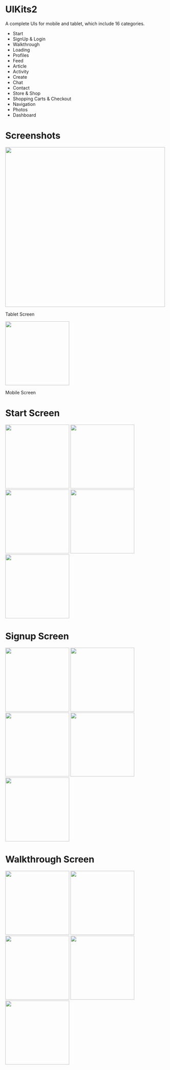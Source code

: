 # UIKits2 

A complete UIs for mobile and tablet, which include 16 categories.

 * Start
 * SignUp & Login
 * Walkthrough
 * Loading
 * Profiles
 * Feed
 * Article
 * Activity
 * Create
 * Chat
 * Contact
 * Store & Shop
 * Shopping Carts & Checkout
 * Navigation
 * Photos
 * Dashboard

# Screenshots

<img src="https://raw.githubusercontent.com/anoochit/uikits/master/screenshot/screenshot_01.png" width="500">

Tablet Screen

<img src="https://raw.githubusercontent.com/anoochit/uikits/master/screenshot/screenshot_02.png" width="200">

Mobile Screen


# Start Screen

<img src="https://raw.githubusercontent.com/anoochit/uikits/master/screenshot/screenshot_start01.png" width="200">

<img src="https://raw.githubusercontent.com/anoochit/uikits/master/screenshot/screenshot_start02.png" width="200">

<img src="https://raw.githubusercontent.com/anoochit/uikits/master/screenshot/screenshot_start03.png" width="200">

<img src="https://raw.githubusercontent.com/anoochit/uikits/master/screenshot/screenshot_start04.png" width="200">

<img src="https://raw.githubusercontent.com/anoochit/uikits/master/screenshot/screenshot_start05.png" width="200">

# Signup Screen

<img src="https://raw.githubusercontent.com/anoochit/uikits/master/screenshot/screenshot_signup01.png" width="200">

<img src="https://raw.githubusercontent.com/anoochit/uikits/master/screenshot/screenshot_signup02.png" width="200">

<img src="https://raw.githubusercontent.com/anoochit/uikits/master/screenshot/screenshot_signup03.png" width="200">

<img src="https://raw.githubusercontent.com/anoochit/uikits/master/screenshot/screenshot_signup04.png" width="200">

<img src="https://raw.githubusercontent.com/anoochit/uikits/master/screenshot/screenshot_signup05.png" width="200">

# Walkthrough Screen

<img src="https://raw.githubusercontent.com/anoochit/uikits/master/screenshot/screenshot_walkthrough01.png" width="200">

<img src="https://raw.githubusercontent.com/anoochit/uikits/master/screenshot/screenshot_walkthrough02.png" width="200">

<img src="https://raw.githubusercontent.com/anoochit/uikits/master/screenshot/screenshot_walkthrough03.png" width="200">

<img src="https://raw.githubusercontent.com/anoochit/uikits/master/screenshot/screenshot_walkthrough04.png" width="200">

<img src="https://raw.githubusercontent.com/anoochit/uikits/master/screenshot/screenshot_walkthrough05.png" width="200">